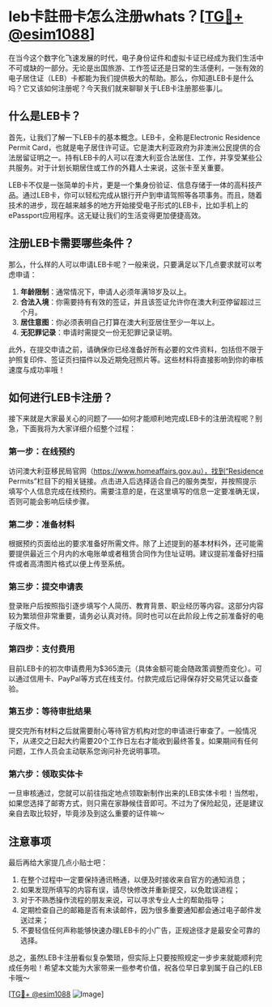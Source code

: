 # leb卡註冊卡怎么注册whats？[[TG💪+ @esim1088](https://t.me/s/esim1088)]

在当今这个数字化飞速发展的时代，电子身份证件和虚拟卡证已经成为我们生活中不可或缺的一部分。无论是出国旅游、工作签证还是日常的生活便利，一张有效的电子居住证（LEB）卡都能为我们提供极大的帮助。那么，你知道LEB卡是什么吗？它又该如何注册呢？今天我们就来聊聊关于LEB卡注册那些事儿。

## 什么是LEB卡？

首先，让我们了解一下LEB卡的基本概念。LEB卡，全称是Electronic Residence Permit Card，也就是电子居住许可证。它是澳大利亚政府为非澳洲公民提供的合法居留证明之一。持有LEB卡的人可以在澳大利亚合法居住、工作，并享受某些公共服务。对于计划长期居住或工作的外籍人士来说，这张卡至关重要。

LEB卡不仅是一张简单的卡片，更是一个集身份验证、信息存储于一体的高科技产品。通过LEB卡，你可以轻松完成从银行开户到申请驾照等各项事务。而且，随着技术的进步，现在越来越多的地方开始接受电子形式的LEB卡，比如手机上的ePassport应用程序。这无疑让我们的生活变得更加便捷高效。

## 注册LEB卡需要哪些条件？

那么，什么样的人可以申请LEB卡呢？一般来说，只要满足以下几点要求就可以考虑申请：

1. **年龄限制**：通常情况下，申请人必须年满18岁及以上。
2. **合法入境**：你需要持有有效的签证，并且该签证允许你在澳大利亚停留超过三个月。
3. **居住意图**：你必须表明自己打算在澳大利亚居住至少一年以上。
4. **无犯罪记录**：申请时需提交一份无犯罪记录证明。

此外，在提交申请之前，请确保你已经准备好所有必要的文件资料，包括但不限于护照复印件、签证页扫描件以及近期免冠照片等。这些材料将直接影响到你的审核速度与成功率哦！

## 如何进行LEB卡注册？

接下来就是大家最关心的问题了——如何才能顺利地完成LEB卡的注册流程呢？别急，下面我将为大家详细介绍整个过程：

### 第一步：在线预约

访问澳大利亚移民局官网（https://www.homeaffairs.gov.au），找到“Residence Permits”栏目下的相关链接。点击进入后选择适合自己的服务类型，并按照提示填写个人信息完成在线预约。需要注意的是，在这里填写的信息一定要准确无误，否则可能会影响后续步骤。

### 第二步：准备材料

根据预约页面给出的要求准备好所需文件。除了上述提到的基本材料外，还可能需要提供最近三个月内的水电账单或者租赁合同作为住址证明。建议提前准备好扫描件或者高清图片格式以便上传至系统。

### 第三步：提交申请表

登录账户后按照指引逐步填写个人简历、教育背景、职业经历等内容。这部分内容较为繁琐但非常重要，请务必认真对待。同时也可以在此阶段上传之前准备好的电子版文件。

### 第四步：支付费用

目前LEB卡的初次申请费用为$365澳元（具体金额可能会随政策调整而变化）。可以通过信用卡、PayPal等方式在线支付。付款完成后记得保存好交易凭证以备查验。

### 第五步：等待审批结果

提交完所有材料之后就需要耐心等待官方机构对您的申请进行审查了。一般情况下，从递交之日起大约需要20个工作日左右才能收到最终答复。如果期间有任何问题，工作人员会主动联系您询问补充说明事项。

### 第六步：领取实体卡

一旦审核通过，您就可以前往指定地点领取新制作出来的LEB实体卡啦！当然啦，如果您选择了邮寄方式，则只需在家静候佳音即可。不过为了保险起见，还是建议亲自去取比较好，毕竟涉及到这么重要的证件嘛～

## 注意事项

最后再给大家提几点小贴士吧：

1. 在整个过程中一定要保持通讯畅通，以便及时接收来自官方的通知消息；
2. 如果发现所填写的内容有误，请尽快修改并重新提交，以免耽误进程；
3. 对于不熟悉操作流程的朋友来说，可以寻求专业人士的帮助指导；
4. 定期检查自己的邮箱是否有未读邮件，因为很多重要通知都会通过电子邮件发送过来；
5. 不要轻信任何声称能够快速办理LEB卡的小广告，正规途径才是最安全可靠的选择。

总之，虽然LEB卡注册看似复杂繁琐，但实际上只要按照规定一步步来就能顺利完成任务啦！希望本文能为大家带来一些参考价值，祝各位早日拿到属于自己的LEB卡哦～

[[TG💪+ @esim1088](https://t.me/s/esim1088) ![Image](https://i.postimg.cc/4NQfJmqS/Snipaste-2025-05-13-00-14-12.png)]